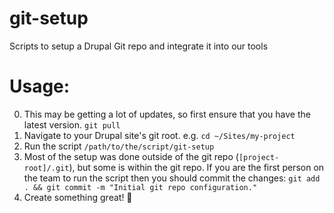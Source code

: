 # git-setup
Scripts to setup a Drupal Git repo and integrate it into our tools

# Usage:
0. This may be getting a lot of updates, so first ensure that you have the latest version. `git pull`
1. Navigate to your Drupal site's git root. e.g. `cd ~/Sites/my-project`
2. Run the script `/path/to/the/script/git-setup`
3. Most of the setup was done outside of the git repo (`[project-root]/.git`), but some is within the git repo.  If you are the first person on the team to run the script then you should commit the changes: `git add . && git commit -m "Initial git repo configuration."`
4. Create something great! 💃

